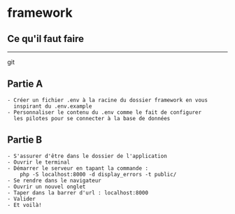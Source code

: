 # framework

## Ce qu'il faut faire

---
git
## Partie A

    - Créer un fichier .env à la racine du dossier framework en vous 
      inspirant du .env.example
    - Personnaliser le contenu du .env comme le fait de configurer 
      les pilotes pour se connecter à la base de données

## Partie B

    - S'assurer d'être dans le dossier de l'application
    - Ouvrir le terminal
    - Démarrer le serveur en tapant la commande : 
        php -S localhost:8000 -d display_errors -t public/
    - Se rendre dans le navigateur
    - Ouvrir un nouvel onglet
    - Taper dans la barrer d'url : localhost:8000
    - Valider
    - Et voilà!



